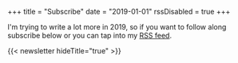 +++
title = "Subscribe"
date = "2019-01-01"
rssDisabled = true
+++

I'm trying to write a lot more in 2019, so if you want to follow along subscribe below or you can tap into my [RSS feed](/rss.xml).

{{< newsletter hideTitle="true" >}}
